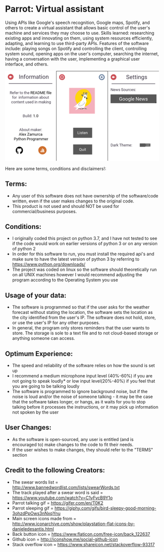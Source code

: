 # Parrot: Virtual assistant
Using APIs like Google's speech recognition, Google maps, Spotify, and others to create a virtual assistant that allows basic control of the user's machine and services they may choose to use. Skills learned: researching existing apps and innovating on them, using system resources efficiently, adapting, and learning to use third-party APIs. Features of the software include: playing songs on Spotify and controlling the client, controlling system sound, opening apps on the user's computer, searching the internet, having a conversation with the user, implementing a graphical user interface, and others.

![demo](./media/parrot-mixed.png)

Here are some terms, conditions and disclaimers!:

## Terms:
* Any user of this software does not have ownership of the software/code written, even if the user makes changes to the original code.
* This product is not used and should NOT be used for commercial/business purposes.

## Conditions:
* I originally coded this project on python 3.7, and I have not tested to see if the code would work on earlier versions of python 3 or on any version of python 2
* In order for this software to run, you must install the required api's and make sure to have the latest version of python 3 by referring to https://www.python.org/downloads/  
* The project was coded on linux so the software should theoretically run on all UNIX machines however I would recommend adjusting the program according to the Operating System you use

## Usage of your data:

* The software is programmed so that if the user asks for the weather forecast without stating the location, the software sets the location as the city identified from the user's IP. The software does not hold, store, or use the user's IP for any other purposes. 
* In general, the program only stores reminders that the user wants to store. The storage is sole to a text file and to not cloud-based storage or anything someone can access.

## Optimum Experience:

* The speed and reliability of the software relies on how the sound is set up
* I recommend a medium microphone input level (40%-60%) if you are not going to speak loudly* or low input level(20%-40%) if you feel that you are going to be talking loudly
* The software is programmed to ignore background noise, but if the noise is loud and/or the noise of someone talking - it may be the case that the software takes longer, or hangs, as it waits for you to stop talking before it processes the instructions, or it may pick up information not spoken by the user

## User Changes:

* As the software is open-sourced, any user is entitled (and is encouraged to) make changes to the code to fit their needs. 
* If the user wishes to make changes, they should refer to the "TERMS" section

## Credit to the following Creators:

* The swear words list = http://www.bannedwordlist.com/lists/swearWords.txt
* The track played after a swear word is said = https://www.youtube.com/watch?v=C1yFvcB9Y1o
* Parrot talking gif = https://gifer.com/en/T0K2
* Parrot sleeping gif = https://giphy.com/gifs/bird-sleepy-good-morning-3ohzdPpOws3nNxqYnu
* Main screen icons made from = http://www.iconarchive.com/show/playstation-flat-icons-by-danieledesantis.html
* Back button icon = https://www.flaticon.com/free-icon/back_122637
* Github icon = http://iconshow.me/social-github-icon
* Stack overflow icon = https://www.shareicon.net/stackoverflow-93317

